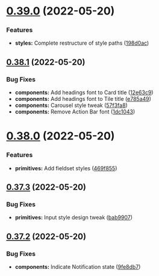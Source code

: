 # [0.39.0](https://github.com/jacecotton/tcds/compare/v0.38.1...v0.39.0) (2022-05-20)


### Features

* **styles:** Complete restructure of style paths ([198d0ac](https://github.com/jacecotton/tcds/commit/198d0ac5115e9956edaf421d9494a500c208f1a9))



## [0.38.1](https://github.com/jacecotton/tcds/compare/v0.38.0...v0.38.1) (2022-05-20)


### Bug Fixes

* **components:** Add headings font to Card title ([12e63c9](https://github.com/jacecotton/tcds/commit/12e63c925d08163f2b0e70c50da9930d881c27c0))
* **components:** Add headings font to Tile title ([e785a49](https://github.com/jacecotton/tcds/commit/e785a49708e98aac91ab799cc154e5fbf06843a7))
* **components:** Carousel style tweak ([57f3fa8](https://github.com/jacecotton/tcds/commit/57f3fa81d6a924916c7d4ceb7120ee6bdaae8518))
* **components:** Remove Action Bar font ([1dc1043](https://github.com/jacecotton/tcds/commit/1dc1043b74d94f0708bf6575a41e927227edf214))



# [0.38.0](https://github.com/jacecotton/tcds/compare/v0.37.3...v0.38.0) (2022-05-20)


### Features

* **primitives:** Add fieldset styles ([469f855](https://github.com/jacecotton/tcds/commit/469f8557542393cf974fe9f61758148496a2108d))



## [0.37.3](https://github.com/jacecotton/tcds/compare/v0.37.2...v0.37.3) (2022-05-20)


### Bug Fixes

* **primitives:** Input style design tweak ([bab9907](https://github.com/jacecotton/tcds/commit/bab9907ac38176a6ad517c3cce50a4d5da404a6e))



## [0.37.2](https://github.com/jacecotton/tcds/compare/v0.37.1...v0.37.2) (2022-05-20)


### Bug Fixes

* **components:** Indicate Notification state ([9fe8db7](https://github.com/jacecotton/tcds/commit/9fe8db7f98096e7bd9b13f7ebd7893130af8e337))



